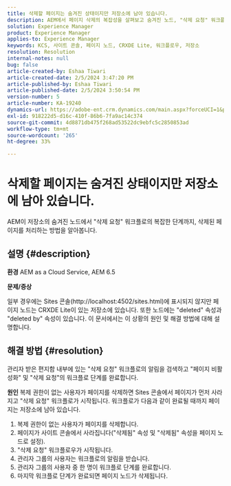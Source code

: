 ```yaml
---
title: 삭제할 페이지는 숨겨진 상태이지만 저장소에 남아 있습니다.
description: AEM에서 페이지 삭제의 복잡성을 살펴보고 숨겨진 노드, "삭제 요청" 워크플로우 및 관리자의 역할에 대해 알아봅니다.
solution: Experience Manager
product: Experience Manager
applies-to: Experience Manager
keywords: KCS, 사이트 콘솔, 페이지 노드, CRXDE Lite, 워크플로우, 저장소
resolution: Resolution
internal-notes: null
bug: false
article-created-by: Eshaa Tiwari
article-created-date: 2/5/2024 3:47:20 PM
article-published-by: Eshaa Tiwari
article-published-date: 2/5/2024 3:50:54 PM
version-number: 5
article-number: KA-19240
dynamics-url: https://adobe-ent.crm.dynamics.com/main.aspx?forceUCI=1&pagetype=entityrecord&etn=knowledgearticle&id=1b997bd2-3dc4-ee11-9079-6045bd006268
exl-id: 918222d5-d16c-410f-86b6-7fa9ac14c374
source-git-commit: 4d8871db475f268ad53522dc9ebfc5c2850853ad
workflow-type: tm+mt
source-wordcount: '265'
ht-degree: 33%

---
```


# 삭제할 페이지는 숨겨진 상태이지만 저장소에 남아 있습니다.


AEM이 저장소의 숨겨진 노드에서 &quot;삭제 요청&quot; 워크플로의 복잡한 단계까지, 삭제된 페이지를 처리하는 방법을 알아봅니다.

## 설명 {#description}


<b>환경</b>
AEM as a Cloud Service, AEM 6.5

<b>문제/증상</b>

일부 경우에는 Sites 콘솔(http://localhost:4502/sites.html)에 표시되지 않지만 페이지 노드는 CRXDE Lite이 있는 저장소에 있습니다. 또한 노드에는 &quot;deleted&quot; 속성과 &quot;deleted by&quot; 속성이 있습니다. 이 문서에서는 이 상황의 원인 및 해결 방법에 대해 설명합니다.


## 해결 방법 {#resolution}


관리자 받은 편지함 내부에 있는 &quot;삭제 요청&quot; 워크플로의 알림을 검색하고 &quot;페이지 비활성화&quot; 및 &quot;삭제 요청&quot;의 워크플로 단계를 완료합니다.

<b>원인</b>
복제 권한이 없는 사용자가 페이지를 삭제하면 Sites 콘솔에서 페이지가 먼저 사라지고 &quot;삭제 요청&quot; 워크플로가 시작됩니다. 워크플로가 다음과 같이 완료될 때까지 페이지는 저장소에 남아 있습니다.
1. 복제 권한이 없는 사용자가 페이지를 삭제합니다.
2. 페이지가 사이트 콘솔에서 사라집니다(&quot;삭제됨&quot; 속성 및 &quot;삭제됨&quot; 속성을 페이지 노드로 설정).
3. &quot;삭제 요청&quot; 워크플로우가 시작됩니다.
4. 관리자 그룹의 사용자는 워크플로의 알림을 받습니다.
5. 관리자 그룹의 사용자 중 한 명이 워크플로 단계를 완료합니다.
6. 마지막 워크플로 단계가 완료되면 페이지 노드가 삭제됩니다.
